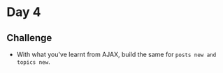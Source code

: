 # Day 4

## Challenge

- With what you've learnt from AJAX, build the same for `posts new and topics new`.
